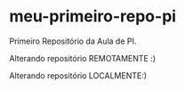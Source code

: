 # meu-primeiro-repo-pi
Primeiro Repositório da Aula de PI.

Alterando repositório REMOTAMENTE :)

Alterando repositório LOCALMENTE:)
